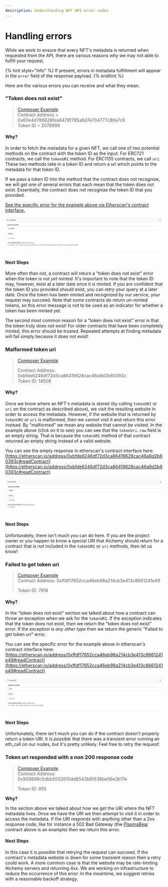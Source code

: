 ```yaml
---
description: Understanding NFT API error codes
---
```


# Handling errors

While we work to ensure that every NFT's metadata is returned when requested from the API, there are various reasons why we may not able to fulfill your request.&#x20;

{% hint style="info" %}
If present, errors in metadata fulfillment will appear in the `error` field of the response payload.&#x20;
{% endhint %}

Here are the various errors you can receive and what they mean.

### "Token does not exist"

> [Composer Example](https://eth-mainnet.g.alchemy.com/demo/v1/getNFTMetadata?contractAddress=0x60e4d786628fea6478f785a6d7e704777c86a7c6\&tokenId=2079999)\
> Contract Address = 0x60e4d786628fea6478f785a6d7e704777c86a7c6\
> Token ID = 2079999

#### Why?

In order to fetch the metadata for a given NFT, we call one of two potential methods on the contract with the token ID as the input. For ERC721 contracts, we call the `tokenURI` method. For ERC1155 contracts, we call `uri`. These two methods take in a token ID and return a uri which points to the metadata for that token ID.

If we pass a token ID into the method that the contract does not recognize, we will get one of several errors that each mean that the token does not exist. Essentially, the contract does not recognize the token ID that you provided.

[See the specific error for the example above via Etherscan's contract interface. ](https://etherscan.io/address/0x60e4d786628fea6478f785a6d7e704777c86a7c6#readContract)

![The contract throws an exception on etherscan](<../../../.gitbook/assets/image (39).png>)

#### Next Steps

More often than not, a contract will return a "token does not exist" error when the token is _not yet minted_. It's important to note that the token ID may, however, exist at a later date once it is minted. If you are confident that the token ID you provided _should_ exist, you can retry your query at a later date. Once the token has been minted and recognized by our service, your request may succeed. Note that some contracts do return un-minted tokens, so this error message is not to be used as an indicator for whether a token has been minted yet.

The second most common reason for a "token does not exist" error is that the token truly does not exist! For older contracts that have been completely minted, this error should be trusted. Repeated attempts at finding metadata will fail simply because it does not exist!&#x20;

### Malformed token uri

> [Composer Example ](https://eth-mainnet.g.alchemy.com/demo/v1/getNFTMetadata?contractAddress=0xbfde6246df72d3ca86419628cac46a9d2b60393c\&tokenId=14506)
>
> Contract Address: 0xbfde6246df72d3ca86419628cac46a9d2b60393c\
> Token ID: 14506

#### Why?

Once we know where an NFT's metadata is stored (by calling `tokenURI` or `uri` on the contract as described above), we visit the resulting website in order to access the metadata. However, if the website that is returned by `tokenURI` or `uri` is malformed, then we cannot visit it and return this error instead. By "malformed" we mean any website that cannot be visited. In the example above (click on it to see) you can see that the `tokenUri.raw` field is an empty string. That is because the `tokenURI` method of that contract returned an empty string instead of a valid website.

You can see the empty response in etherscan's contract interface here: [https://etherscan.io/address/0xbfde6246df72d3ca86419628cac46a9d2b60393c#readContract](https://etherscan.io/address/0xbfde6246df72d3ca86419628cac46a9d2b60393c#readContract)

![The contract returns a malformed URI on etherscan](<../../../.gitbook/assets/image (40).png>)

#### Next Steps

Unfortunately, there isn't much you can do here. If you are the project owner or you happen to know a special URI that Alchemy should return for a contract that is _not_ included in the `tokenURI` or `uri` methods, then let us know!

### Failed to get token uri

> [Composer Example](https://eth-mainnet.g.alchemy.com/demo/v1/getNFTMetadata?contractAddress=0xffdf17652cca46eb98a214cb3e413c8661241e49\&tokenId=7818)\
> Contract Address: 0xffdf17652cca46eb98a214cb3e413c8661241e49
>
> Token ID: 7818

#### Why?

In the "token does not exist" section we talked about how a contract can throw an exception when we ask for the `tokenURI`. If the exception indicates that the token does not exist, then we return the "token does not exist" error. If the exception is _any other type_ then we return the generic "Failed to get token uri" error.

You can see the specific error for the example above in etherscan's contract interface here: [https://etherscan.io/address/0xffdf17652cca46eb98a214cb3e413c8661241e49#readContract](https://etherscan.io/address/0xffdf17652cca46eb98a214cb3e413c8661241e49#readContract)

![The contract throws an exception on etherscan](<../../../.gitbook/assets/image (38).png>)

#### Next Steps

Unfortunately, there isn't much you can do if the contract doesn't properly return a token URI. It is _possible_ that there was a transient error running an eth\_call on our nodes, but it's pretty unlikely. Feel free to retry the request!

### Token uri responded with a non 200 response code

> [Composer Example](https://eth-mainnet.g.alchemy.com/demo/v1/getNFTMetadata?contractAddress=0x909899c5dbb5002610dd8543b6f638be56e3b17e\&tokenId=955)\
> Contract Address: 0x909899c5dbb5002610dd8543b6f638be56e3b17e
>
> Token ID: 955

**Why?**

In the section above we talked about how we get the URI where the NFT metadata lives. Once we have the URI we then attempt to visit it in order to access the metadata. If the URI responds with anything other than a 2xx response code, like for instance a 502 Bad Gateway (the [PlasmaBear](https://plasmabears.com/api/nft/getMeta/955) contract above is an example) then we return this error.

#### Next Steps

In this case it is _possible_ that retrying the request can succeed. If the contract's metadata website is down for some transient reason then a retry could work. A more common case is that the website may be rate-limiting Alchemy servers and returning 4xx. We are working on infrastructure to reduce the occurrence of this error. In the meantime, we suggest retries with a reasonable backoff strategy.



